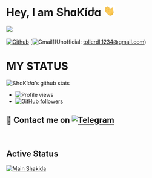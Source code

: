 # Hey, I am ՏհɑƘíժɑ <img src="https://raw.githubusercontent.com/ABSphreak/ABSphreak/master/gifs/Hi.gif" width="30px">

<a href="https://t.me/shakida69"><img align='centre' src='https://telegra.ph/file/049806d6b589bc355de83.jpg' width='500"'> </a>

<!-- Your badges
You can use the website to generate badges: https://shields.io/
-->

[![Github](https://img.shields.io/badge/-Github-000?style=flat&logo=Github&logoColor=white)](https://github.com/shakida)
[![Gmail](https://img.shields.io/badge/-Gmail-c14438?style=flat&logo=Gmail&logoColor=white)](Unofficial: tollerdl.1234@gmail.com)
&nbsp;

# MY STATUS

![ՏհɑƘíժɑ's github stats](https://github-readme-stats.vercel.app/api?username=shakida&show_icons=true&theme=midnight-purple)
- ![Profile views](https://gpvc.arturio.dev/shakida)
- [![GitHub followers](https://img.shields.io/github/followers/shakida.svg?style=social&label=Follow&maxAge=2592000)](https://github.com/shakida?tab=followers)


## 🍁 Contact me on [![Telegram](https://img.shields.io/badge/telegram-1b77FF.svg?style=for-the-badge&logo=telegram)](https://t.me/shakida69) 
<br>

## Active Status
[![Main Shakida](https://github.com/shakida/v2soom/actions/workflows/shakidaxx.yml/badge.svg)](https://github.com/shakida/v2soom/actions/workflows/shakidaxx.yml)

